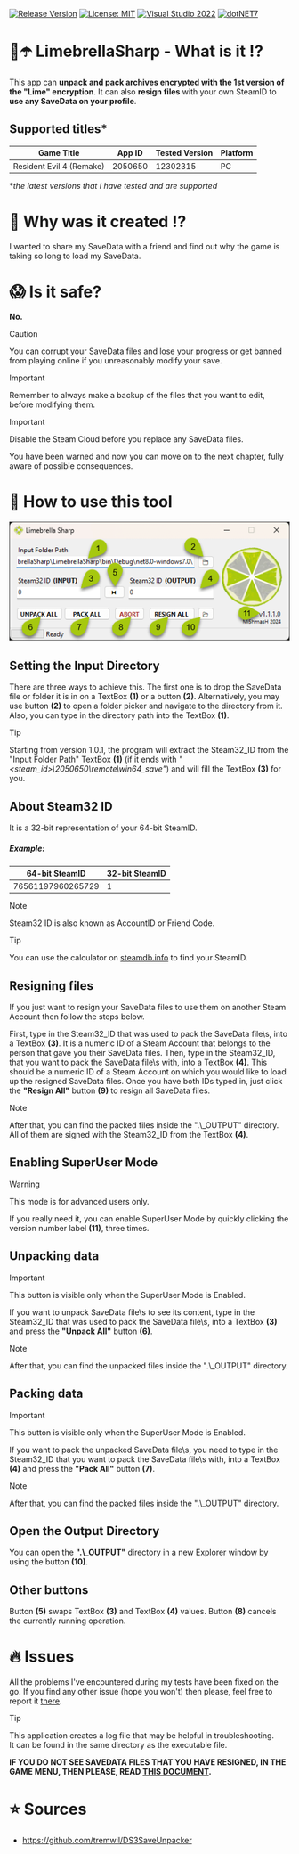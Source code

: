 [![Release Version](https://img.shields.io/github/v/tag/mi5hmash/LimebrellaSharp?label=version)](https://github.com/mi5hmash/LimebrellaSharp/releases/latest)
[![License: MIT](https://img.shields.io/badge/License-Unlicense-blueviolet.svg)](https://opensource.org/licenses/MIT)
[![Visual Studio 2022](https://img.shields.io/badge/VS%202022-blueviolet?logo=visualstudio&logoColor=white)](https://visualstudio.microsoft.com/)
[![dotNET7](https://img.shields.io/badge/.NET%208-blueviolet)](https://visualstudio.microsoft.com/)

# 🍋☂️ LimebrellaSharp - What is it :interrobang:
This app can **unpack and pack archives encrypted with the 1st version of the "Lime" encryption**. It can also **resign files** with your own SteamID to **use any SaveData on your profile**.

## Supported titles*
| Game Title                | App ID  | Tested Version | Platform |
|---------------------------|---------|----------------|----------|
| Resident Evil 4 (Remake)  | 2050650 | 12302315       | PC       |

**the latest versions that I have tested and are supported*

# 🤯 Why was it created :interrobang:
I wanted to share my SaveData with a friend and find out why the game is taking so long to load my SaveData.

# :scream: Is it safe?
**No.** 
> [!CAUTION]
> You can corrupt your SaveData files and lose your progress or get banned from playing online if you unreasonably modify your save.

> [!IMPORTANT]
> Remember to always make a backup of the files that you want to edit, before modifying them.

> [!IMPORTANT]
> Disable the Steam Cloud before you replace any SaveData files.

You have been warned and now you can move on to the next chapter, fully aware of possible consequences.

# :scroll: How to use this tool

<img src="https://github.com/mi5hmash/LimebrellaSharp/blob/main/.resources/images/MainWindow.png" alt="MainWindow"/>

## Setting the Input Directory
There are three ways to achieve this. The first one is to drop the SaveData file or folder it is in on a TextBox **(1)** or a button **(2)**. Alternatively, you may use button **(2)** to open a folder picker and navigate to the directory from it. Also, you can type in the directory path into the TextBox **(1)**.

> [!TIP]
> Starting from version 1.0.1, the program will extract the Steam32_ID from the "Input Folder Path" TextBox **(1)** (if it ends with *"<steam_id>\2050650\remote\win64_save"*) and will fill the TextBox **(3)** for you.

## About Steam32 ID
It is a 32-bit representation of your 64-bit SteamID.

##### Example:
| 64-bit SteamID    | 32-bit SteamID |
|-------------------|----------------|
| 76561197960265729 | 1              |

> [!NOTE]
> Steam32 ID is also known as AccountID or Friend Code. 

> [!TIP]
You can use the calculator on [steamdb.info](https://steamdb.info/calculator/) to find your SteamID.

## Resigning files
If you just want to resign your SaveData files to use them on another Steam Account then follow the steps below.

First, type in the Steam32_ID that was used to pack the SaveData file\s, into a TextBox **(3)**. It is a numeric ID of a Steam Account that belongs to the person that gave you their SaveData files.
Then, type in the Steam32_ID, that you want to pack the SaveData file\s with, into a TextBox **(4)**. This should be a numeric ID of a Steam Account on which you would like to load up the resigned SaveData files. Once you have both IDs typed in, just click the **"Resign All"** button **(9)** to resign all SaveData files.

> [!NOTE]
> After that, you can find the packed files inside the ".\\_OUTPUT" directory. All of them are signed with the Steam32_ID from the TextBox **(4)**.

## Enabling SuperUser Mode

> [!WARNING]
> This mode is for advanced users only.

If you really need it, you can enable SuperUser Mode by quickly clicking the version number label **(11)**, three times.

## Unpacking data

> [!IMPORTANT]  
> This button is visible only when the SuperUser Mode is Enabled.  

If you want to unpack SaveData file\s to see its content, type in the Steam32_ID that was used to pack the SaveData file\s, into a TextBox **(3)** and press the **"Unpack All"** button **(6)**.

> [!NOTE]
> After that, you can find the unpacked files inside the ".\\_OUTPUT" directory.

## Packing data

> [!IMPORTANT]  
> This button is visible only when the SuperUser Mode is Enabled.

If you want to pack the unpacked SaveData file\s, you need to type in the Steam32_ID that you want to pack the SaveData file\s with, into a TextBox **(4)** and press the **"Pack All"** button **(7)**.

> [!NOTE]
> After that, you can find the packed files inside the ".\\_OUTPUT" directory.

## Open the Output Directory
You can open the **".\\_OUTPUT"** directory in a new Explorer window by using the button **(10)**.

## Other buttons
Button **(5)** swaps TextBox **(3)** and TextBox **(4)** values.
Button **(8)** cancels the currently running operation.

# :fire: Issues
All the problems I've encountered during my tests have been fixed on the go. If you find any other issue (hope you won't) then please, feel free to report it [there](https://github.com/mi5hmash/LimebrellaSharp/issues).
  
> [!TIP]
> This application creates a log file that may be helpful in troubleshooting.  
It can be found in the same directory as the executable file.

**IF YOU DO NOT SEE SAVEDATA FILES THAT YOU HAVE RESIGNED, IN THE GAME MENU, THEN PLEASE, READ <a href="https://github.com/mi5hmash/LimebrellaSharp/tree/main/.resources/Save%20Files" target="_blank">THIS DOCUMENT</a>.**

# :star: Sources
* https://github.com/tremwil/DS3SaveUnpacker
